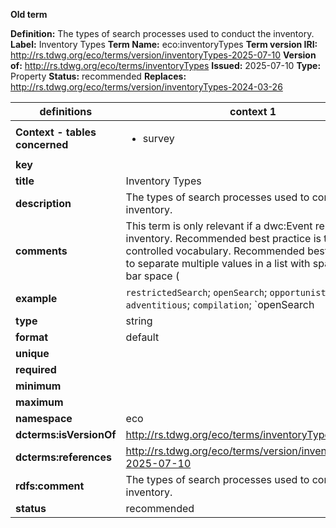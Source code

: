 **Old term**

**Definition:** The types of search processes used to conduct the inventory.
**Label:** Inventory Types
**Term Name:** eco:inventoryTypes
**Term version IRI:** http://rs.tdwg.org/eco/terms/version/inventoryTypes-2025-07-10
**Version of:** http://rs.tdwg.org/eco/terms/inventoryTypes
**Issued:** 2025-07-10
**Type:** Property
**Status:** recommended
**Replaces:** http://rs.tdwg.org/eco/terms/version/inventoryTypes-2024-03-26


| definitions | context 1 |
|-|-|
| **Context - tables concerned** | <ul><li>survey</li></ul> |
| **key** |  |
| **title** | Inventory Types |
| **description** | The types of search processes used to conduct the inventory. |
| **comments** | This term is only relevant if a dwc:Event represents an inventory. Recommended best practice is to use a controlled vocabulary. Recommended best practice is to separate multiple values in a list with space vertical bar space ( | ). This term has an equivalent in the dwciri: namespace that allows only an IRI as a value, whereas this term allows for any string literal value. |
| **example** | `restrictedSearch`; `openSearch`; `opportunisticSearch`; `adventitious`; `compilation`; `openSearch | opportunisticSearch` |
| **type** | string |
| **format** | default |
| **unique** |  |
| **required** |  |
| **minimum** |  |
| **maximum** |  |
| **namespace** | eco |
| **dcterms:isVersionOf** | http://rs.tdwg.org/eco/terms/inventoryTypes |
| **dcterms:references** | http://rs.tdwg.org/eco/terms/version/inventoryTypes-2025-07-10 |
| **rdfs:comment** | The types of search processes used to conduct the inventory. |
| **status** | recommended |
